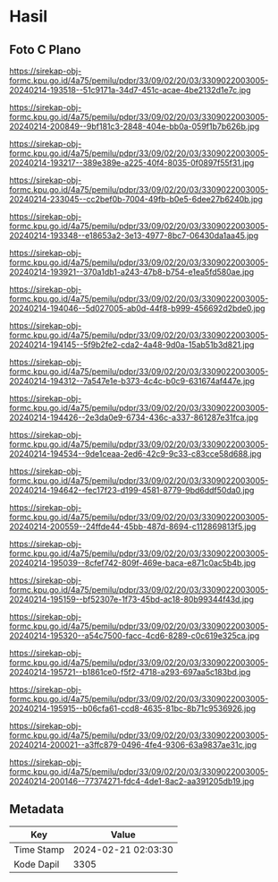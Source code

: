 # Hasil

## Foto C Plano

https://sirekap-obj-formc.kpu.go.id/4a75/pemilu/pdpr/33/09/02/20/03/3309022003005-20240214-193518--51c9171a-34d7-451c-acae-4be2132d1e7c.jpg

https://sirekap-obj-formc.kpu.go.id/4a75/pemilu/pdpr/33/09/02/20/03/3309022003005-20240214-200849--9bf181c3-2848-404e-bb0a-059f1b7b626b.jpg

https://sirekap-obj-formc.kpu.go.id/4a75/pemilu/pdpr/33/09/02/20/03/3309022003005-20240214-193217--389e389e-a225-40f4-8035-0f0897f55f31.jpg

https://sirekap-obj-formc.kpu.go.id/4a75/pemilu/pdpr/33/09/02/20/03/3309022003005-20240214-233045--cc2bef0b-7004-49fb-b0e5-6dee27b6240b.jpg

https://sirekap-obj-formc.kpu.go.id/4a75/pemilu/pdpr/33/09/02/20/03/3309022003005-20240214-193348--e18653a2-3e13-4977-8bc7-06430da1aa45.jpg

https://sirekap-obj-formc.kpu.go.id/4a75/pemilu/pdpr/33/09/02/20/03/3309022003005-20240214-193921--370a1db1-a243-47b8-b754-e1ea5fd580ae.jpg

https://sirekap-obj-formc.kpu.go.id/4a75/pemilu/pdpr/33/09/02/20/03/3309022003005-20240214-194046--5d027005-ab0d-44f8-b999-456692d2bde0.jpg

https://sirekap-obj-formc.kpu.go.id/4a75/pemilu/pdpr/33/09/02/20/03/3309022003005-20240214-194145--5f9b2fe2-cda2-4a48-9d0a-15ab51b3d821.jpg

https://sirekap-obj-formc.kpu.go.id/4a75/pemilu/pdpr/33/09/02/20/03/3309022003005-20240214-194312--7a547e1e-b373-4c4c-b0c9-631674af447e.jpg

https://sirekap-obj-formc.kpu.go.id/4a75/pemilu/pdpr/33/09/02/20/03/3309022003005-20240214-194426--2e3da0e9-6734-436c-a337-861287e31fca.jpg

https://sirekap-obj-formc.kpu.go.id/4a75/pemilu/pdpr/33/09/02/20/03/3309022003005-20240214-194534--9de1ceaa-2ed6-42c9-9c33-c83cce58d688.jpg

https://sirekap-obj-formc.kpu.go.id/4a75/pemilu/pdpr/33/09/02/20/03/3309022003005-20240214-194642--fec17f23-d199-4581-8779-9bd6ddf50da0.jpg

https://sirekap-obj-formc.kpu.go.id/4a75/pemilu/pdpr/33/09/02/20/03/3309022003005-20240214-200559--24ffde44-45bb-487d-8694-c112869813f5.jpg

https://sirekap-obj-formc.kpu.go.id/4a75/pemilu/pdpr/33/09/02/20/03/3309022003005-20240214-195039--8cfef742-809f-469e-baca-e871c0ac5b4b.jpg

https://sirekap-obj-formc.kpu.go.id/4a75/pemilu/pdpr/33/09/02/20/03/3309022003005-20240214-195159--bf52307e-1f73-45bd-ac18-80b99344f43d.jpg

https://sirekap-obj-formc.kpu.go.id/4a75/pemilu/pdpr/33/09/02/20/03/3309022003005-20240214-195320--a54c7500-facc-4cd6-8289-c0c619e325ca.jpg

https://sirekap-obj-formc.kpu.go.id/4a75/pemilu/pdpr/33/09/02/20/03/3309022003005-20240214-195721--b1861ce0-f5f2-4718-a293-697aa5c183bd.jpg

https://sirekap-obj-formc.kpu.go.id/4a75/pemilu/pdpr/33/09/02/20/03/3309022003005-20240214-195915--b06cfa61-ccd8-4635-81bc-8b71c9536926.jpg

https://sirekap-obj-formc.kpu.go.id/4a75/pemilu/pdpr/33/09/02/20/03/3309022003005-20240214-200021--a3ffc879-0496-4fe4-9306-63a9837ae31c.jpg

https://sirekap-obj-formc.kpu.go.id/4a75/pemilu/pdpr/33/09/02/20/03/3309022003005-20240214-200146--77374271-fdc4-4de1-8ac2-aa391205db19.jpg


## Metadata

| Key        | Value               |
| ---------- | ------------------- |
| Time Stamp | 2024-02-21 02:03:30 |
| Kode Dapil | 3305                |



